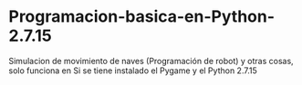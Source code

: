 # Programacion-basica-en-Python-2.7.15
Simulacion de movimiento de naves (Programación de robot) y otras cosas, solo funciona en Si se tiene instalado el Pygame y el Python 2.7.15
